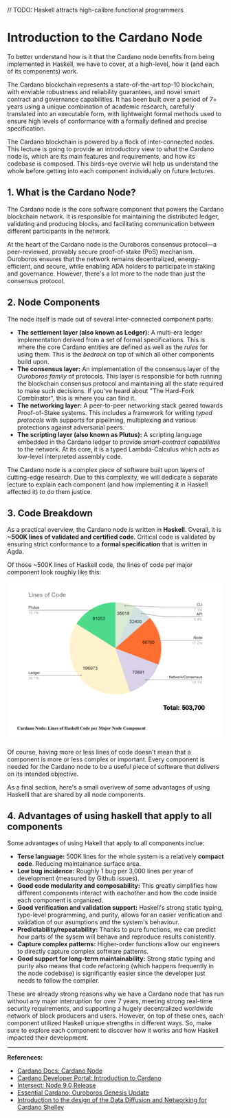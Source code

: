 // TODO: Haskell attracts high-calibre functional programmers

# Introduction to the Cardano Node

To better understand how is it that the Cardano node benefits from being implemented in Haskell, we have to cover, at a high-level, how it (and each of its components) work.

The Cardano blockchain represents a state-of-the-art top-10 blockchain, with enviable robustness and reliability guarantees, and novel smart contract and governance capabilities. It has been built over a period of 7+ years using a unique combination of academic research, carefully translated into an executable form, with lightweight formal methods used to ensure high levels of conformance with a formally defined and precise specification. 

The Cardano blockchain is powered by a flock of inter-connected nodes. This lecture is going to provide an introductory view to what the Cardano node is, which are its main features and requirements, and how its codebase is composed. This birds-eye overvie will help us understand the whole before getting into each component individually on future lectures.

## 1. What is the Cardano Node?

The Cardano node is the core software component that powers the Cardano blockchain network. It is responsible for maintaining the distributed ledger, validating and producing blocks, and facilitating communication between different participants in the network. 

At the heart of the Cardano node is the Ouroboros consensus protocol—a peer-reviewed, provably secure proof-of-stake (PoS) mechanism. Ouroboros ensures that the network remains decentralized, energy-efficient, and secure, while enabling ADA holders to participate in staking and governance. However, there's a lot more to the node than just the consensus protocol.

## 2. Node Components

The node itself is made out of several inter-connected component parts:
- **The settlement layer (also known as Ledger):** A multi-era ledger implementation derived from a set of formal specifications. This is where the core Cardano entities are defined as well as the *rules* for using them. This is the *bedrock* on top of which all other components build upon.
- **The consensus layer:** An implementation of the consensus layer of the *Ouroboros family* of protocols. This layer is responsible for both running the blockchain consensus protocol and maintaining all the state required to make such decisions. If you've heard about "The Hard-Fork Combinator", this is where you can find it.
- **The networking layer:** A peer-to-peer networking stack geared towards Proof-of-Stake systems. This includes a framework for writing *typed protocols* with supports for pipelining, multiplexing and various protections against adversarial peers.
- **The scripting layer (also known as Plutus):** A scripting language embedded in the Cardano ledger to provide *smart-contract capabilities* to the network. At its core, it is a typed Lambda-Calculus which acts as low-level interpreted assembly code.

The Cardano node is a complex piece of software built upon layers of cutting-edge research. Due to this complexity, we will dedicate a separate lecture to explain each component (and how implementing it in Haskell affected it) to do them justice.

## 3. Code Breakdown

As a practical overview, the Cardano node is written in **Haskell**. Overall, it is **~500K lines of validated and certified code**. Critical code is validated by ensuring strict conformance to a **formal specification** that is written in Agda. 

Of those ~500K lines of Haskell code, the lines of code per major component look roughly like this:

![Lines of Haskell code per major component](./img/lines_of_code_per_component.png)

Of course, having more or less lines of code doesn't mean that a component is more or less complex or important. Every component is needed for the Cardano node to be a useful piece of software that delivers on its intended objective.

As a final section, here's a small overivew of some advantages of using Haskelll that are shared by all node components.

## 4. Advantages of using haskell that apply to all components

Some advantages of using Hakell that apply to all components inclue:
- **Terse language:** 500K lines for the whole system is a relatively **compact code**. Reducing maintainance surface area.
- **Low bug incidence:** Roughly 1 bug per 3,000 lines per year of development (measured by Github issues).
- **Good code modularity and composability:** This greatly simplifies how different components interact with eachother and how the code inside each component is organized.
- **Good verification and validation support:** Haskell's strong static typing, type-level programming, and purity, allows for an easier verification and validation of our asumptions and the system's behaviour.
- **Predictability/repeatability:** Thanks to pure functions, we can predict how parts of the sysem will behave and reproduce results conistently.
- **Capture complex patterns:** Higher-order functions allow our engineers to directly capture complex software patterns.
- **Good support for long-term maintainability:** Strong static typing and purity also means that code refactoring (which happens frequently in the node codebase) is significantly easier since the developer just needs to follow the compiler.

These are already strong reasons why we have a Cardano node that has run without any major interruption for over 7 years, meeting strong real-time security requirements, and supporting a hugely decentralized worldwide network of block producers and users. However, on top of these ones, each component utilized Haskell unique strengths in different ways. So, make sure to explore each component to discover how it works and how Haskell impacted their development.

---

**References:**
- [Cardano Docs: Cardano Node](https://docs.cardano.org/about-cardano/learn/cardano-node/)
- [Cardano Developer Portal: Introduction to Cardano](https://developers.cardano.org/docs/operate-a-stake-pool/introduction-to-cardano/)
- [Intersect: Node 9.0 Release](https://www.intersectmbo.org/news/node-9.0-enabling-a-new-era-of-decentralized-governance-on-cardano)
- [Essential Cardano: Ouroboros Genesis Update](https://www.essentialcardano.io/article/ouroboros-genesis-design-update)
- [Introduction to the design of the Data Diffusion and Networking for Cardano Shelley](https://ouroboros-network.cardano.intersectmbo.org/pdfs/network-design/network-design.pdf)
